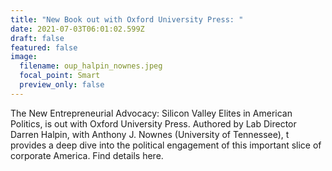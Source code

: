 ```yaml
---
title: "New Book out with Oxford University Press: "
date: 2021-07-03T06:01:02.599Z
draft: false
featured: false
image:
  filename: oup_halpin_nownes.jpeg
  focal_point: Smart
  preview_only: false
---
```

The New Entrepreneurial Advocacy: Silicon Valley Elites in American Politics, is out with Oxford University Press. Authored by Lab Director Darren Halpin, with Anthony J. Nownes (University of Tennessee), t provides a deep dive into the political engagement of this important slice of corporate America. Find details here.